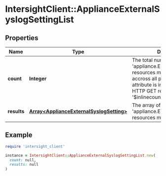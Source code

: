 # IntersightClient::ApplianceExternalSyslogSettingList

## Properties

| Name | Type | Description | Notes |
| ---- | ---- | ----------- | ----- |
| **count** | **Integer** | The total number of &#39;appliance.ExternalSyslogSetting&#39; resources matching the request, accross all pages. The &#39;Count&#39; attribute is included when the HTTP GET request includes the &#39;$inlinecount&#39; parameter. | [optional] |
| **results** | [**Array&lt;ApplianceExternalSyslogSetting&gt;**](ApplianceExternalSyslogSetting.md) | The array of &#39;appliance.ExternalSyslogSetting&#39; resources matching the request. | [optional] |

## Example

```ruby
require 'intersight_client'

instance = IntersightClient::ApplianceExternalSyslogSettingList.new(
  count: null,
  results: null
)
```

